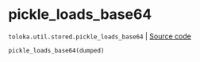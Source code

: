 # pickle_loads_base64
`toloka.util.stored.pickle_loads_base64` | [Source code](https://github.com/Toloka/toloka-kit/blob/v1.0.1/src/util/stored.py#L46)

```python
pickle_loads_base64(dumped)
```


